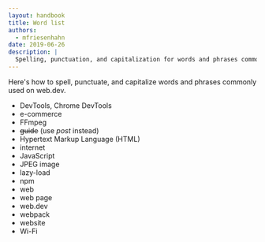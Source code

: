 ```yaml
---
layout: handbook
title: Word list
authors:
  - mfriesenhahn
date: 2019-06-26
description: |
  Spelling, punctuation, and capitalization for words and phrases commonly used on web.dev.
---
```


Here's how to spell, punctuate, and capitalize words and phrases commonly used on web.dev.
* DevTools, Chrome DevTools
* e-commerce
* FFmpeg
* ~~guide~~ (use _post_ instead)
* Hypertext Markup Language (HTML)
* internet
* JavaScript
* JPEG image
* lazy-load
* npm
* web
* web page
* web.dev
* webpack
* website
* Wi-Fi
